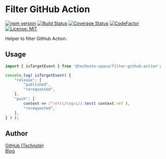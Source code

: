 # Filter GitHub Action

[![npm version](https://badge.fury.io/js/%40technote-space%2Ffilter-github-action.svg)](https://badge.fury.io/js/%40technote-space%2Ffilter-github-action)
[![Build Status](https://github.com/technote-space/filter-github-action/workflows/Build/badge.svg)](https://github.com/technote-space/filter-github-action/actions)
[![Coverage Status](https://coveralls.io/repos/github/technote-space/filter-github-action/badge.svg?branch=master)](https://coveralls.io/github/technote-space/filter-github-action?branch=master)
[![CodeFactor](https://www.codefactor.io/repository/github/technote-space/filter-github-action/badge)](https://www.codefactor.io/repository/github/technote-space/filter-github-action)
[![License: MIT](https://img.shields.io/badge/License-MIT-blue.svg)](https://github.com/technote-space/filter-github-action/blob/master/LICENSE)

Helper to filter GitHub Action.

## Usage
```js
import { isTargetEvent } from '@technote-space/filter-github-action';

console.log( isTargetEvent( {
	"release": [
		"published",
		"rerequested",
	],
	"push": [
		context => /^refs\/tags\//.test( context.ref ),
		"rerequested",
	],
} ) );
```

## Author
[GitHub (Technote)](https://github.com/technote-space)  
[Blog](https://technote.space)
